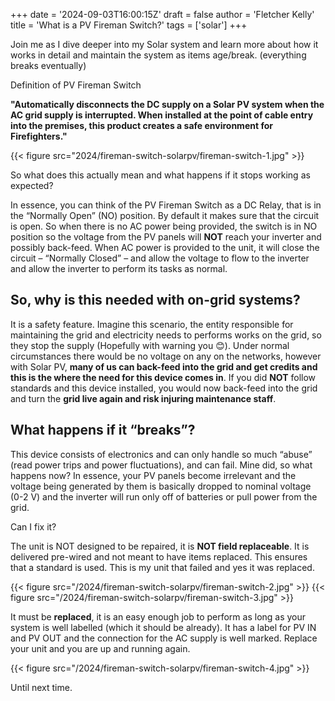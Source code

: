 +++
date = '2024-09-03T16:00:15Z'
draft = false
author = 'Fletcher Kelly'
title = 'What is a PV Fireman Switch?'
tags = ['solar']
+++

Join me as I dive deeper into my Solar system and learn more about how it works in detail and maintain the system as items age/break. (everything breaks eventually)

Definition of PV Fireman Switch

**"Automatically disconnects the DC supply on a Solar PV system when the AC grid supply is interrupted. When installed at the point of cable entry into the premises, this product creates a safe environment for Firefighters."**

{{< figure src="2024/fireman-switch-solarpv/fireman-switch-1.jpg"  >}}

So what does this actually mean and what happens if it stops working as expected?

In essence, you can think of the PV Fireman Switch as a DC Relay, that is in the “Normally Open” (NO) position. By default it makes sure that the circuit is open. So when there is no AC power being provided, the switch is in NO position so the voltage from the PV panels will **NOT** reach your inverter and possibly back-feed. When AC power is provided to the unit, it will close the circuit – “Normally Closed” – and allow the voltage to flow to the inverter and allow the inverter to perform its tasks as normal.

## So, why is this needed with on-grid systems?

It is a safety feature. Imagine this scenario, the entity responsible for maintaining the grid and electricity needs to performs works on the grid, so they stop the supply (Hopefully with warning you 😊). Under normal circumstances there would be no voltage on any on the networks, however with Solar PV, **many of us can back-feed into the grid and get credits and this is the where the need for this device comes in**. If you did **NOT** follow standards and this device installed, you would now back-feed into the grid and turn the **grid live again and risk injuring maintenance staff**.

## What happens if it “breaks”?

This device consists of electronics and can only handle so much “abuse” (read power trips and power fluctuations), and can fail. Mine did, so what happens now? In essence, your PV panels become irrelevant and the voltage being generated by them is basically dropped to nominal voltage (0-2 V) and the inverter will run only off of batteries or pull power from the grid.

Can I fix it?

The unit is NOT designed to be repaired, it is **NOT field replaceable**. It is delivered pre-wired and not meant to have items replaced. This ensures that a standard is used. This is my unit that failed and yes it was replaced.

{{< figure src="/2024/fireman-switch-solarpv/fireman-switch-2.jpg"  >}}
{{< figure src="/2024/fireman-switch-solarpv/fireman-switch-3.jpg"  >}}

It must be **replaced**, it is an easy enough job to perform as long as your system is well labelled (which it should be already). It has a label for PV IN and PV OUT and the connection for the AC supply is well marked. Replace your unit and you are up and running again.

{{< figure src="/2024/fireman-switch-solarpv/fireman-switch-4.jpg"  >}}

Until next time.
